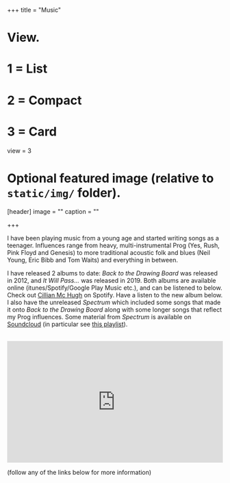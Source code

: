 +++
title = "Music"

# View.
#   1 = List
#   2 = Compact
#   3 = Card
view = 3

# Optional featured image (relative to `static/img/` folder).
[header]
image = ""
caption = ""

+++

I have been playing music from a young age and started writing songs as a teenager. Influences range from heavy, multi-instrumental Prog (Yes, Rush, Pink Floyd and Genesis) to more traditional acoustic folk and blues (Neil Young, Eric Bibb and Tom Waits) and everything in between.

I have released 2 albums to date: *Back to the Drawing Board* was released in 2012, and *It Will Pass...* was released in 2019. Both albums are available online (itunes/Spotify/Google Play Music etc.), and can be listened to below. Check out [Cillian Mc Hugh](https://open.spotify.com/artist/4YrhGzeBXwDn6FM4WfI8b1) on Spotify. Have a listen to the new album below. I also have the unreleased *Spectrum* which included some songs that made it onto *Back to the Drawing Board* along with some longer songs that reflect my Prog influences. Some material from *Spectrum* is available on [Soundcloud](https://soundcloud.com/cillianmchugh) (in particular see [this playlist](https://soundcloud.com/cillianmchugh/sets/long-songs)).


<br>

<div>
  <div style="position:relative;padding-top:56.25%;">
    <iframe src="https://www.youtube.com/embed/videoseries?list=OLAK5uy_mYaYyP7L_Zq72SMK54b7lnV3nFXMDiHmc" frameborder="0" allowfullscreen
      style="position:absolute;top:0;left:0;width:100%;height:100%;"></iframe>
  </div>
</div>

(follow any of the links below for more information)

<br>
